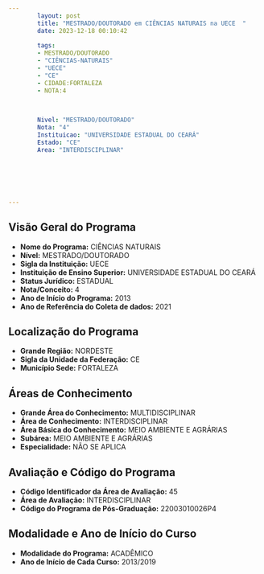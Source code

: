 ```yaml
---
        layout: post
        title: "MESTRADO/DOUTORADO em CIÊNCIAS NATURAIS na UECE  "
        date: 2023-12-18 00:10:42
     
        tags:
        - MESTRADO/DOUTORADO
        - "CIÊNCIAS-NATURAIS"
        - "UECE"
        - "CE"
        - CIDADE:FORTALEZA
        - NOTA:4
        
       

        Nivel: "MESTRADO/DOUTORADO"
        Nota: "4"
        Instituicao: "UNIVERSIDADE ESTADUAL DO CEARÁ"
        Estado: "CE"
        Area: "INTERDISCIPLINAR"
        
        
        
        
        
        
---
```

## Visão Geral do Programa
- **Nome do Programa:** CIÊNCIAS NATURAIS
- **Nível:** MESTRADO/DOUTORADO
- **Sigla da Instituição:** UECE
- **Instituição de Ensino Superior:** UNIVERSIDADE ESTADUAL DO CEARÁ
- **Status Jurídico:** ESTADUAL
- **Nota/Conceito:** 4
- **Ano de Início do Programa:** 2013
- **Ano de Referência do Coleta de dados:** 2021

## Localização do Programa
- **Grande Região:** NORDESTE
- **Sigla da Unidade da Federação:** CE
- **Município Sede:** FORTALEZA

## Áreas de Conhecimento
- **Grande Área do Conhecimento:** MULTIDISCIPLINAR
- **Área de Conhecimento:** INTERDISCIPLINAR
- **Área Básica do Conhecimento:** MEIO AMBIENTE E AGRÁRIAS
- **Subárea:** MEIO AMBIENTE E AGRÁRIAS
- **Especialidade:** NÃO SE APLICA

## Avaliação e Código do Programa
- **Código Identificador da Área de Avaliação:** 45
- **Área de Avaliação:** INTERDISCIPLINAR
- **Código do Programa de Pós-Graduação:** 22003010026P4


## Modalidade e Ano de Início do Curso
- **Modalidade do Programa:** ACADÊMICO
- **Ano de Início de Cada Curso:** 2013/2019
